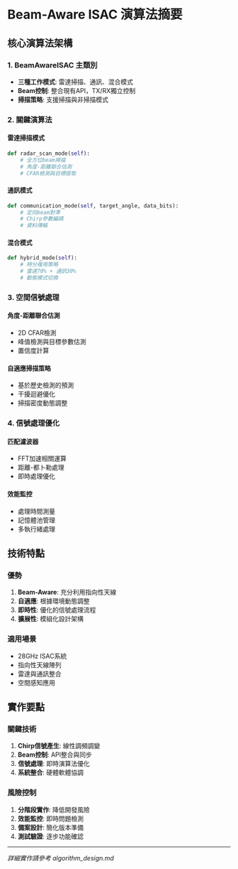 # Beam-Aware ISAC 演算法摘要

## 核心演算法架構

### 1. BeamAwareISAC 主類別
- **三種工作模式**: 雷達掃描、通訊、混合模式
- **Beam控制**: 整合現有API，TX/RX獨立控制
- **掃描策略**: 支援掃描與非掃描模式

### 2. 關鍵演算法

#### 雷達掃描模式
```python
def radar_scan_mode(self):
    # 全方位beam掃描
    # 角度-距離聯合估測
    # CFAR檢測與目標提取
```

#### 通訊模式  
```python
def communication_mode(self, target_angle, data_bits):
    # 定向beam對準
    # Chirp參數編碼
    # 資料傳輸
```

#### 混合模式
```python
def hybrid_mode(self):
    # 時分複用策略
    # 雷達70% + 通訊30%
    # 動態模式切換
```

### 3. 空間信號處理

#### 角度-距離聯合估測
- 2D CFAR檢測
- 峰值檢測與目標參數估測
- 置信度計算

#### 自適應掃描策略
- 基於歷史檢測的預測
- 干擾迴避優化
- 掃描密度動態調整

### 4. 信號處理優化

#### 匹配濾波器
- FFT加速相關運算
- 距離-都卜勒處理
- 即時處理優化

#### 效能監控
- 處理時間測量
- 記憶體池管理
- 多執行緒處理

## 技術特點

### 優勢
1. **Beam-Aware**: 充分利用指向性天線
2. **自適應**: 根據環境動態調整
3. **即時性**: 優化的信號處理流程
4. **擴展性**: 模組化設計架構

### 適用場景
- 28GHz ISAC系統
- 指向性天線陣列
- 雷達與通訊整合
- 空間感知應用

## 實作要點

### 關鍵技術
1. **Chirp信號產生**: 線性調頻調變
2. **Beam控制**: API整合與同步
3. **信號處理**: 即時演算法優化
4. **系統整合**: 硬體軟體協調

### 風險控制
1. **分階段實作**: 降低開發風險
2. **效能監控**: 即時問題檢測
3. **備案設計**: 簡化版本準備
4. **測試驗證**: 逐步功能確認

---

*詳細實作請參考 algorithm_design.md*
